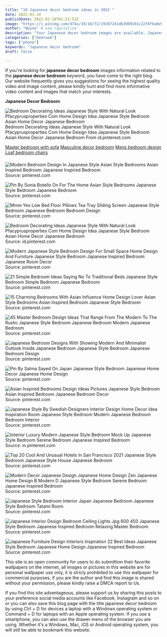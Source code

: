 ```yaml
---
title: "10 Japanese decor bedroom ideas in 2022 "
date: 2022-01-19
publishDate: 2022-02-18T01:22:51Z
image: "https://i.pinimg.com/474x/19/3d/72/193d7241d63969191c22f8fba8e9de7f.jpg"
author: "Wayne" # use capitalize
description: "Your Japanese decor bedroom images are available. Japanese decor bedroom are a topic that is being searched for and liked by netizens today. You can Download the Japanese decor bedroom files here. Get all royalty-free photos."
categories: ["bedroom"]
tags: ["phone"]
keywords: "Japanese decor bedroom"
draft: false

---
```


If you're looking for **japanese decor bedroom** images information related to the **japanese decor bedroom** keyword, you have come to the right  blog.  Our website frequently  gives you  suggestions  for seeing  the highest  quality video and image  content, please kindly hunt and find more informative video content and images  that match your interests.

**Japanese Decor Bedroom**. 

![Bedroom Decorating Ideas Japanese Style With Natural Look Pfacyprusproperties Com Home Design Idea Japanese Style Bedroom Asian Home Decor Japanese Bedroom](https://i.pinimg.com/originals/6f/90/49/6f9049bdb8c217f4d993a4cfb312b921.jpg "Bedroom Decorating Ideas Japanese Style With Natural Look Pfacyprusproperties Com Home Design Idea Japanese Style Bedroom Asian Home Decor Japanese Bedroom")
Bedroom Decorating Ideas Japanese Style With Natural Look Pfacyprusproperties Com Home Design Idea Japanese Style Bedroom Asian Home Decor Japanese Bedroom From id.pinterest.com

[Master bedroom with sofa](/master-bedroom-with-sofa/)
[Masculine decor bedroom](/masculine-decor-bedroom/)
[Mens bedroom design](/mens-bedroom-design/)
[Loaf bedroom chairs](/loaf-bedroom-chairs/)



### 

 


![Modern Bedroom Design In Japanese Style Asian Style Bedrooms Asian Inspired Bedroom Japanese Inspired Bedroom](https://i.pinimg.com/originals/ce/61/83/ce6183f6d7c49ba40eee699af9ebabb7.jpg "Modern Bedroom Design In Japanese Style Asian Style Bedrooms Asian Inspired Bedroom Japanese Inspired Bedroom")
Source: pinterest.com

 

![Pin By Sonia Botello On For The Home Asian Style Bedrooms Japanese Style Bedroom Japanese Bedroom](https://i.pinimg.com/736x/b1/6d/e0/b16de004a91f7ceb9d013f655f26535e--asian-style-bedrooms-red-bedrooms.jpg "Pin By Sonia Botello On For The Home Asian Style Bedrooms Japanese Style Bedroom Japanese Bedroom")
Source: pinterest.com

 

![Mmm Yes Low Bed Floor Pillows Tea Tray Sliding Screen Japanese Style Bedroom Japanese Bedroom Bedroom Design](https://i.pinimg.com/originals/c2/a2/c9/c2a2c9009545c8bdbcd4a057803e0f78.jpg "Mmm Yes Low Bed Floor Pillows Tea Tray Sliding Screen Japanese Style Bedroom Japanese Bedroom Bedroom Design")
Source: pinterest.com

 

![Bedroom Decorating Ideas Japanese Style With Natural Look Pfacyprusproperties Com Home Design Idea Japanese Style Bedroom Asian Home Decor Japanese Bedroom](https://i.pinimg.com/originals/6f/90/49/6f9049bdb8c217f4d993a4cfb312b921.jpg "Bedroom Decorating Ideas Japanese Style With Natural Look Pfacyprusproperties Com Home Design Idea Japanese Style Bedroom Asian Home Decor Japanese Bedroom")
Source: id.pinterest.com

 

![Modern Japanese Style Bedroom Design For Small Space Home Design And Furniture Japanese Style Bedroom Japanese Inspired Bedroom Japanese Room Decor](https://i.pinimg.com/originals/88/3a/20/883a20c930de39c499f57ff382321314.jpg "Modern Japanese Style Bedroom Design For Small Space Home Design And Furniture Japanese Style Bedroom Japanese Inspired Bedroom Japanese Room Decor")
Source: pinterest.com

 

![21 Simple Bedroom Ideas Saying No To Traditional Beds Japanese Style Bedroom Simple Bedroom Japanese Bedroom](https://i.pinimg.com/originals/41/7f/76/417f764fc302082d8435cf244a00fab0.jpg "21 Simple Bedroom Ideas Saying No To Traditional Beds Japanese Style Bedroom Simple Bedroom Japanese Bedroom")
Source: pinterest.com

 

![15 Charming Bedrooms With Asian Influence Home Design Lover Asian Style Bedrooms Asian Inspired Bedroom Japanese Style Bedroom](https://i.pinimg.com/originals/d8/a7/ba/d8a7baaed89c89d568d1592087265cae.jpg "15 Charming Bedrooms With Asian Influence Home Design Lover Asian Style Bedrooms Asian Inspired Bedroom Japanese Style Bedroom")
Source: pinterest.com

 

![45 Master Bedroom Design Ideas That Range From The Modern To The Rustic Japanese Style Bedroom Japanese Bedroom Modern Japanese Bedroom](https://i.pinimg.com/originals/d2/97/b5/d297b5ae224517bde8cccf4e61256671.jpg "45 Master Bedroom Design Ideas That Range From The Modern To The Rustic Japanese Style Bedroom Japanese Bedroom Modern Japanese Bedroom")
Source: pinterest.com

 

![Japanese Bedroom Designs With Showing Modern And Minimalist Outlook Inside Japanese Bedroom Japanese Style Bedroom Japanese Bedroom Design](https://i.pinimg.com/564x/eb/ea/2d/ebea2d6818bd8d220b78274d91ab00d2.jpg "Japanese Bedroom Designs With Showing Modern And Minimalist Outlook Inside Japanese Bedroom Japanese Style Bedroom Japanese Bedroom Design")
Source: pinterest.com

 

![Pin By Salma Sayed On Japan Japanese Style Bedroom Japanese Home Decor Japanese Home Design](https://i.pinimg.com/736x/e5/2a/20/e52a20e5be09c8f139aa413e82813491--japanese-home-design-traditional-japanese-house.jpg "Pin By Salma Sayed On Japan Japanese Style Bedroom Japanese Home Decor Japanese Home Design")
Source: pinterest.com

 

![Asian Inspired Bedrooms Design Ideas Pictures Japanese Style Bedroom Asian Inspired Bedroom Japanese Bedroom Decor](https://i.pinimg.com/originals/0b/21/36/0b2136eb7debf81550ac87305a00cadc.jpg "Asian Inspired Bedrooms Design Ideas Pictures Japanese Style Bedroom Asian Inspired Bedroom Japanese Bedroom Decor")
Source: pinterest.com

 

![Japanese Style By Swedish Designers Interior Design Home Decor Idea Inspiration Room Japanese Style Bedroom Modern Japanese Bedroom Bedroom Interior](https://i.pinimg.com/736x/a4/33/25/a433257dd7f513063f8980b44b41be29.jpg "Japanese Style By Swedish Designers Interior Design Home Decor Idea Inspiration Room Japanese Style Bedroom Modern Japanese Bedroom Bedroom Interior")
Source: pinterest.com

 

![Interior Luxury Modern Japanese Style Bedroom Mock Up Japanese Style Bedroom Serene Bedroom Japanese Inspired Bedroom](https://i.pinimg.com/736x/67/e7/7d/67e77d86e8b214b1ddbc5914975826c0.jpg "Interior Luxury Modern Japanese Style Bedroom Mock Up Japanese Style Bedroom Serene Bedroom Japanese Inspired Bedroom")
Source: in.pinterest.com

 

![Top 20 Cool And Unusual Hotels In San Francisco 2021 Japanese Style Bedroom Japanese Style House Japanese Bedroom](https://i.pinimg.com/originals/d3/31/29/d331298370f18ba98f47bcfe221933e1.png "Top 20 Cool And Unusual Hotels In San Francisco 2021 Japanese Style Bedroom Japanese Style House Japanese Bedroom")
Source: pinterest.com

 

![Modern Decor Japanese Design Japanese Home Design Zen Japanese Home Design B Modern D Japanese Style Bedroom Serene Bedroom Japanese Inspired Bedroom](https://i.pinimg.com/474x/32/b4/4a/32b44a756fd38ff9f47644502b8e5639.jpg "Modern Decor Japanese Design Japanese Home Design Zen Japanese Home Design B Modern D Japanese Style Bedroom Serene Bedroom Japanese Inspired Bedroom")
Source: pinterest.com

 

![Japanese Style Bedroom Interior Japan Japanese Bedroom Japanese Style Bedroom Tatami Room](https://i.pinimg.com/originals/63/4c/cb/634ccb5820edff4b7156fd50ba8b449f.jpg "Japanese Style Bedroom Interior Japan Japanese Bedroom Japanese Style Bedroom Tatami Room")
Source: pinterest.com

 

![Japanese Interior Design Bedroom Ceiling Lights Jpg 600 450 Japanese Style Bedroom Japanese Inspired Bedroom Relaxing Master Bedroom](https://i.pinimg.com/originals/aa/44/26/aa44261384ecfb4c64bdabd97d407b8e.jpg "Japanese Interior Design Bedroom Ceiling Lights Jpg 600 450 Japanese Style Bedroom Japanese Inspired Bedroom Relaxing Master Bedroom")
Source: pinterest.com

 

![Japanese Furniture Design Interiors Inspiration 22 Best Ideas Japanese Style Bedroom Japanese Home Design Japanese Inspired Bedroom](https://i.pinimg.com/474x/19/3d/72/193d7241d63969191c22f8fba8e9de7f.jpg "Japanese Furniture Design Interiors Inspiration 22 Best Ideas Japanese Style Bedroom Japanese Home Design Japanese Inspired Bedroom")
Source: pinterest.com

 

This site is an open community for users to do submittion their favorite wallpapers on the internet, all images or pictures in this website are for personal wallpaper use only, it is stricly prohibited to use this wallpaper for commercial purposes, if you are the author and find this image is shared without your permission, please kindly raise a DMCA report to Us.

If you find this site adventageous, please support us by sharing this posts to your preference social media accounts like Facebook, Instagram and so on or you can also save this blog page with the title japanese decor bedroom by using Ctrl + D for devices a laptop with a Windows operating system or Command + D for laptops with an Apple operating system. If you use a smartphone, you can also use the drawer menu of the browser you are using. Whether it's a Windows, Mac, iOS or Android operating system, you will still be able to bookmark this website.
